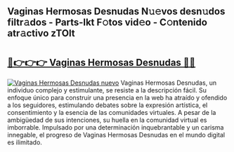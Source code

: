 ## Vaginas Hermosas Desnudas N𝚞𝚎vos desn𝚞dos filtr𝚊dos - Parts-Ikt F𝚘tos vid𝚎o - C𝚘ntenido atr𝚊ctivo zTOIt

# <h2><a href="http://mb0ue4.tromn.icu/?c=Vaginas+Hermosas+Desnudas">🔗👉👉👉 Vaginas Hermosas Desnudas 🔗🔗</a></h2>

[![Vaginas Hermosas Desnudas nuevo](https://i.imgur.com/pEAQMta.gif)](http://mb0ue4.tromn.icu/?c=Vaginas+Hermosas+Desnudas)
Vaginas Hermosas Desnudas, un individuo complejo y estimulante, se resiste a la descripción fácil. Su enfoque único para construir una presencia en la web ha atraído y ofendido a los seguidores, estimulando debates sobre la expresión artística, el consentimiento y la esencia de las comunidades virtuales. A pesar de la ambigüedad de sus intenciones, su huella en la comunidad virtual es imborrable. Impulsado por una determinación inquebrantable y un carisma innegable, el progreso de Vaginas Hermosas Desnudas en el mundo digital es ilimitado.
